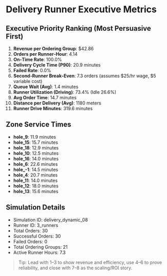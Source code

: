 # Delivery Runner Executive Metrics

## Executive Priority Ranking (Most Persuasive First)
1. **Revenue per Ordering Group**: $42.86
2. **Orders per Runner‑Hour**: 4.14
3. **On‑Time Rate**: 100.0%
4. **Delivery Cycle Time (P90)**: 20.9 minutes
5. **Failed Rate**: 0.0%
6. **Second‑Runner Break‑Even**: 7.3 orders (assumes $25/hr wage, $5 variable cost)
7. **Queue Wait (Avg)**: 1.4 minutes
8. **Runner Utilization (Driving)**: 73.4% (Idle 26.6%)
9. **Avg Order Time**: 14.7 minutes
10. **Distance per Delivery (Avg)**: 1180 meters
11. **Runner Drive Minutes**: 319.6 minutes

## Zone Service Times
- **hole_9**: 11.9 minutes
- **hole_15**: 15.7 minutes
- **hole_18**: 12.9 minutes
- **hole_10**: 12.5 minutes
- **hole_16**: 14.0 minutes
- **hole_6**: 22.6 minutes
- **hole_-1**: 14.5 minutes
- **hole_4**: 20.7 minutes
- **hole_11**: 14.0 minutes
- **hole_12**: 18.0 minutes
- **hole_13**: 15.6 minutes


## Simulation Details
- Simulation ID: delivery_dynamic_08
- Runner ID: 3_runners
- Total Orders: 30
- Successful Orders: 30
- Failed Orders: 0
- Total Ordering Groups: 21
- Active Runner Hours: 7.3

> Tip: Lead with 1–3 to show revenue and efficiency, use 4–6 to prove reliability, and close with 7–8 as the scaling/ROI story.

